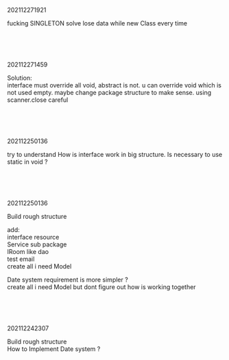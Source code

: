 202112271921

fucking SINGLETON
solve lose data while new Class every time

<br>
<br>
<br>


202112271459

Solution:  
interface must override all void, abstract is not.
u can override void which is not used empty.
maybe change package structure to make sense.
using scanner.close careful

<br>
<br>
<br>

202112250136

try to understand How is interface work in big structure.
Is necessary to use static in void ?

<br>
<br>
<br>

202112250136

Build rough structure  

add:   
interface resource  
Service sub package  
IRoom like dao  
test email  
create all i need Model  

Date system requirement is more simpler ?  
create all i need Model but dont figure out how is working together

<br>
<br>
<br>

202112242307

Build rough structure  
How to Implement Date system ?

<br>
<br>
<br>